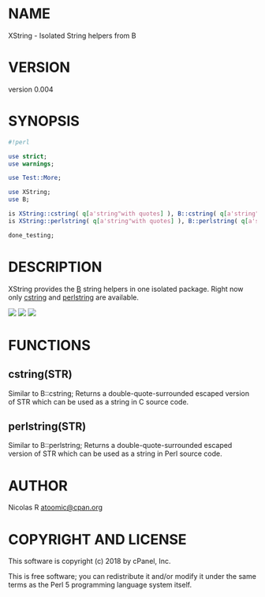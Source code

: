 # NAME

XString - Isolated String helpers from B

# VERSION

version 0.004

# SYNOPSIS

```perl
#!perl

use strict;
use warnings;

use Test::More;

use XString;
use B;

is XString::cstring( q[a'string"with quotes] ), B::cstring( q[a'string"with quotes] ), q["a'string\"with quotes"];
is XString::perlstring( q[a'string"with quotes] ), B::perlstring( q[a'string"with quotes] ), q["a'string\"with quotes"];

done_testing;
```

# DESCRIPTION

XString provides the [B](https://metacpan.org/pod/B) string helpers in one isolated package.
Right now only [cstring](https://metacpan.org/pod/cstring) and [perlstring](https://metacpan.org/pod/perlstring) are available.

[![](https://github.com/atoomic/XString/workflows/linux/badge.svg)](https://github.com/atoomic/XString/actions) [![](https://github.com/atoomic/XString/workflows/macos/badge.svg)](https://github.com/atoomic/XString/actions) [![](https://github.com/atoomic/XString/workflows/windows/badge.svg)](https://github.com/atoomic/XString/actions)

# FUNCTIONS

## cstring(STR)

Similar to B::cstring;
Returns a double-quote-surrounded escaped version of STR which can
be used as a string in C source code.

## perlstring(STR)

Similar to B::perlstring;
Returns a double-quote-surrounded escaped version of STR which can
be used as a string in Perl source code.

# AUTHOR

Nicolas R <atoomic@cpan.org>

# COPYRIGHT AND LICENSE

This software is copyright (c) 2018 by cPanel, Inc.

This is free software; you can redistribute it and/or modify it under
the same terms as the Perl 5 programming language system itself.
